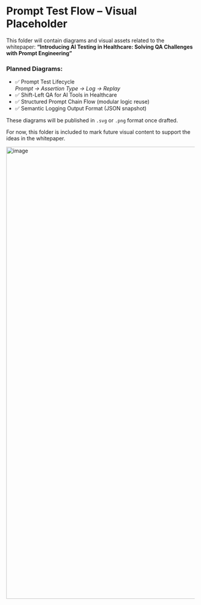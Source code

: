 # Prompt Test Flow – Visual Placeholder

This folder will contain diagrams and visual assets related to the whitepaper:
**“Introducing AI Testing in Healthcare: Solving QA Challenges with Prompt Engineering”**

### Planned Diagrams:
- ✅ Prompt Test Lifecycle  
  *Prompt → Assertion Type → Log → Replay*
- ✅ Shift-Left QA for AI Tools in Healthcare  
- ✅ Structured Prompt Chain Flow (modular logic reuse)
- ✅ Semantic Logging Output Format (JSON snapshot)

These diagrams will be published in `.svg` or `.png` format once drafted.

For now, this folder is included to mark future visual content to support the ideas in the whitepaper.


<img width="848" height="1205" alt="image" src="https://github.com/user-attachments/assets/dbb1e820-4d28-4cb8-aada-85f3eb001957" />

